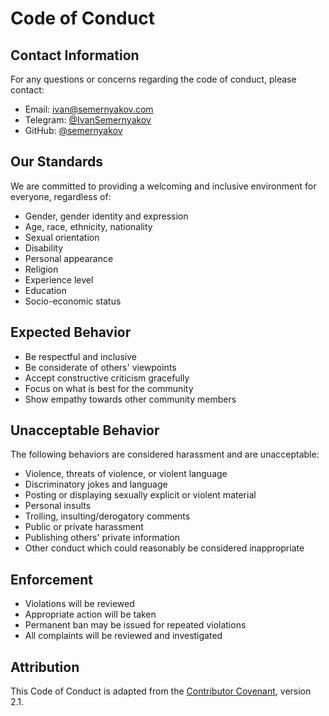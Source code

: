 # Code of Conduct

## Contact Information

For any questions or concerns regarding the code of conduct, please contact:
- Email: ivan@semernyakov.com
- Telegram: [@IvanSemernyakov](https://t.me/IvanSemernyakov)
- GitHub: [@semernyakov](https://github.com/semernyakov)

## Our Standards

We are committed to providing a welcoming and inclusive environment for everyone, regardless of:
- Gender, gender identity and expression
- Age, race, ethnicity, nationality
- Sexual orientation
- Disability
- Personal appearance
- Religion
- Experience level
- Education
- Socio-economic status

## Expected Behavior

- Be respectful and inclusive
- Be considerate of others' viewpoints
- Accept constructive criticism gracefully
- Focus on what is best for the community
- Show empathy towards other community members

## Unacceptable Behavior

The following behaviors are considered harassment and are unacceptable:
- Violence, threats of violence, or violent language
- Discriminatory jokes and language
- Posting or displaying sexually explicit or violent material
- Personal insults
- Trolling, insulting/derogatory comments
- Public or private harassment
- Publishing others' private information
- Other conduct which could reasonably be considered inappropriate

## Enforcement

- Violations will be reviewed
- Appropriate action will be taken
- Permanent ban may be issued for repeated violations
- All complaints will be reviewed and investigated

## Attribution

This Code of Conduct is adapted from the [Contributor Covenant](https://www.contributor-covenant.org/), version 2.1. 